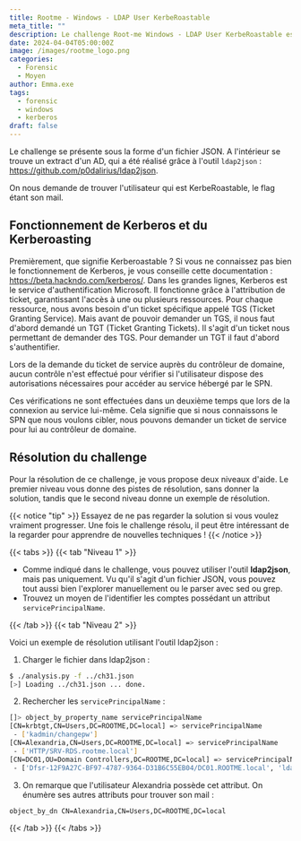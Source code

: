 ```yaml
---
title: Rootme - Windows - LDAP User KerbeRoastable
meta_title: ""
description: Le challenge Root-me Windows - LDAP User KerbeRoastable est un challenge Forensic qui consiste en l'exploration d'un fichier JSON extrait d'un AD afin de retrouver les comptes kerberoastable.
date: 2024-04-04T05:00:00Z
image: /images/rootme_logo.png
categories:
  - Forensic
  - Moyen
author: Emma.exe
tags:
  - forensic
  - windows
  - kerberos
draft: false
---
```


Le challenge se présente sous la forme d'un fichier JSON.
A l'intérieur se trouve un extract d'un AD, qui a été réalisé grâce à l'outil `ldap2json` : https://github.com/p0dalirius/ldap2json.

On nous demande de trouver l'utilisateur qui est KerbeRoastable, le flag étant son mail.

## Fonctionnement de Kerberos et du Kerberoasting

Premièrement, que signifie Kerberoastable ?
Si vous ne connaissez pas bien le fonctionnement de Kerberos, je vous conseille cette documentation : https://beta.hackndo.com/kerberos/.
Dans les grandes lignes, Kerberos est le service d'authentification Microsoft.
Il fonctionne grâce à l'attribution de ticket, garantissant l'accès à une ou plusieurs ressources.
Pour chaque ressource, nous avons besoin d'un ticket spécifique appelé TGS (Ticket Granting Service).
Mais avant de pouvoir demander un TGS, il nous faut d'abord demandé un TGT (Ticket Granting Tickets). Il s'agit d'un ticket nous permettant de demander des TGS.
Pour demander un TGT il faut d'abord s'authentifier.

Lors de la demande du ticket de service auprès du contrôleur de domaine, aucun contrôle n'est effectué pour vérifier si l'utilisateur dispose des autorisations nécessaires pour accéder au service hébergé par le SPN.

Ces vérifications ne sont effectuées dans un deuxième temps que lors de la connexion au service lui-même. Cela signifie que si nous connaissons le SPN que nous voulons cibler, nous pouvons demander un ticket de service pour lui au contrôleur de domaine.

## Résolution du challenge

Pour la résolution de ce challenge, je vous propose deux niveaux d'aide. Le premier niveau vous donne des pistes de résolution, sans donner la solution, tandis que le second niveau donne un exemple de résolution.

{{< notice "tip" >}} Essayez de ne pas regarder la solution si vous voulez vraiment progresser. Une fois le challenge résolu, il peut être intéressant de la regarder pour apprendre de nouvelles techniques ! {{< /notice >}}

{{< tabs >}} {{< tab "Niveau 1" >}}

- Comme indiqué dans le challenge, vous pouvez utiliser l'outil **ldap2json**, mais pas uniquement. Vu qu'il s'agit d'un fichier JSON, vous pouvez tout aussi bien l'explorer manuellement ou le parser avec sed ou grep.
- Trouvez un moyen de l'identifier les comptes possédant un attribut `servicePrincipalName`. 

{{< /tab >}} {{< tab "Niveau 2" >}}

Voici un exemple de résolution utilisant l'outil ldap2json :

1. Charger le fichier dans ldap2json :
```sh
$ ./analysis.py -f ../ch31.json
[>] Loading ../ch31.json ... done.
```

2. Rechercher les `servicePrincipalName` :
```sh
[]> object_by_property_name servicePrincipalName
[CN=krbtgt,CN=Users,DC=ROOTME,DC=local] => servicePrincipalName
 - ['kadmin/changepw']
[CN=Alexandria,CN=Users,DC=ROOTME,DC=local] => servicePrincipalName
 - ['HTTP/SRV-RDS.rootme.local']
[CN=DC01,OU=Domain Controllers,DC=ROOTME,DC=local] => servicePrincipalName
 - ['Dfsr-12F9A27C-BF97-4787-9364-D31B6C55EB04/DC01.ROOTME.local', 'ldap/DC01.ROOTME.local/ForestDnsZones.ROOTME.local', 'ldap/DC01.ROOTME.local/DomainDnsZones.ROOTME.local', 'DNS/DC01.ROOTME.local', 'GC/DC01.ROOTME.local/ROOTME.local', 'RestrictedKrbHost/DC01.ROOTME.local', 'RestrictedKrbHost/DC01', 'RPC/55de6b37-27e0-4d8e-84f1-b54018a48b62._msdcs.ROOTME.local', 'HOST/DC01/ROOTME', 'HOST/DC01.ROOTME.local/ROOTME', 'HOST/DC01', 'HOST/DC01.ROOTME.local', 'HOST/DC01.ROOTME.local/ROOTME.local', 'E3514235-4B06-11D1-AB04-00C04FC2DCD2/55de6b37-27e0-4d8e-84f1-b54018a48b62/ROOTME.local', 'ldap/DC01/ROOTME', 'ldap/55de6b37-27e0-4d8e-84f1-b54018a48b62._msdcs.ROOTME.local', 'ldap/DC01.ROOTME.local/ROOTME', 'ldap/DC01', 'ldap/DC01.ROOTME.local', 'ldap/DC01.ROOTME.local/ROOTME.local'] 
```

3. On remarque que l'utilisateur Alexandria possède cet attribut. On énumère ses autres attributs pour trouver son mail :
```sh
object_by_dn CN=Alexandria,CN=Users,DC=ROOTME,DC=local
```

{{< /tab >}} {{< /tabs >}}
